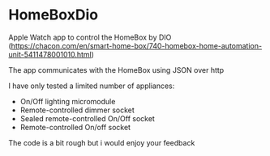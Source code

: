 # HomeBoxDio
 Apple Watch app to control the HomeBox by DIO (https://chacon.com/en/smart-home-box/740-homebox-home-automation-unit-5411478001010.html)

The app communicates with the HomeBox using JSON over http

I have only tested a limited number of appliances:

* On/Off lighting micromodule
* Remote-controlled dimmer socket
* Sealed remote-controlled On/Off socket
* Remote-controlled On/off socket

The code is a bit rough but i would enjoy your feedback
